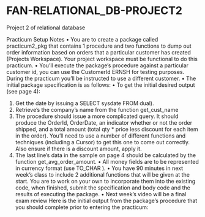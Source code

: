 # FAN-RELATIONAL_DB-PROJECT2
Project 2 of relational database

Practicum Setup Notes
• You are to create a package called practicum2_pkg that contains 1 procedure
and two functions to dump out order information based on orders that a
particular customer has created (Projects Workspace). Your project
workspace must be functional to do this practicum.
• You’ll execute the package’s procedure against a particular customer id, you can
use the CustomerId ERNSH for testing purposes. During the practicum you’ll be
instructed to use a different customer.
• The initial package specification is as follows:
• To get the initial desired output (see page 4):
1. Get the date by issuing a SELECT sysdate FROM dual).
2. Retrieve’s the company’s name from the function get_cust_name
3. The procedure should issue a more complicated query. It should produce
the OrderId, OrderDate, an indicator whether or not the order shipped, and
a total amount (total qty * price less discount for each item in the order).
You’ll need to use a number of different functions and techniques
(including a Cursor) to get this one to come out correctly. Also ensure if
there is a discount amount, apply it.
4. The last line’s data in the sample on page 4 should be calculated by the
function get_avg_order_amount.
• All money fields are to be represented in currency format (use TO_CHAR ).
• You have 90 minutes in next week’s class to include 2 additional functions that
will be given at the start. You are to work on your own to incorporate them into 
the existing code, when finished, submit the specification and body code and the
results of executing the package.
• Next week’s video will be a final exam review
Here is the initial output from the package’s procedure that you should complete prior to
entering the practicum:
